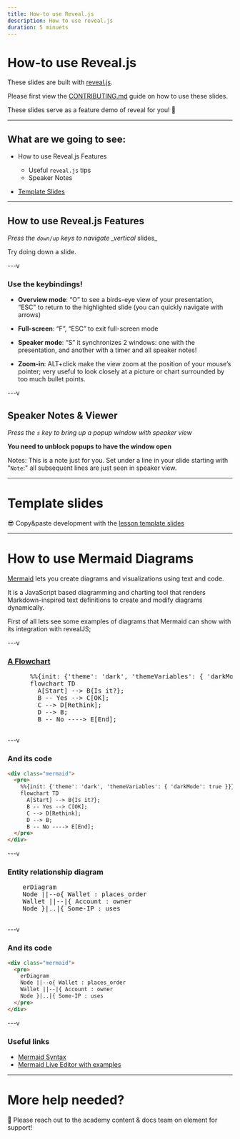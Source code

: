 ```yaml
---
title: How-to use Reveal.js
description: How to use reveal.js
duration: 5 minuets
---
```


# How-to use Reveal.js

These slides are built with [reveal.js](https://revealjs.com/).

Please first view the [CONTRIBUTING.md](../../CONTRIBUTING.md) guide on how to use these slides.

These slides serve as a feature demo of reveal for you! 🎉

---

## What are we going to see:

- How to use Reveal.js Features

  - Useful `reveal.js` tips
  - Speaker Notes

- [Template Slides](#template-slides)

---

## How to use Reveal.js Features

_Press the `down/up` keys to navigate \_vertical_ slides\_

Try doing down a slide.

<!-- .element: class="fragment" -->

---v

### Use the keybindings!

- **Overview mode**: “O” to see a birds-eye view of your presentation, “ESC” to return to the highlighted slide (you can quickly navigate with arrows)

- **Full-screen**: “F”, “ESC” to exit full-screen mode

- **Speaker mode**: “S” it synchronizes 2 windows: one with the presentation, and another with a timer and all speaker notes!

- **Zoom-in**: ALT+click make the view zoom at the position of your mouse’s pointer; very useful to look closely at a picture or chart surrounded by too much bullet points.

---v

## Speaker Notes & Viewer

_Press the `s` key to bring up a popup window with speaker view_

**You need to unblock popups to have the window open**

Notes:
This is a note just for you. Set under a line in your slide starting with "`Note`:" all
subsequent lines are just seen in speaker view.

---

# Template slides

😎 Copy&paste development with the [lesson template slides](./1-TEMPLATE_lecture_slides.md)

---

# How to use Mermaid Diagrams

[Mermaid](https://mermaid.js.org) lets you create diagrams and visualizations using text and code.

It is a JavaScript based diagramming and charting tool that renders Markdown-inspired text definitions to create and modify diagrams dynamically.

First of all lets see some examples of diagrams that Mermaid can show with its integration with revealJS;

---v

### [A Flowchart](https://mermaid.js.org/syntax/flowchart.html)

  <div class="mermaid">
    <pre>
      %%{init: {'theme': 'dark', 'themeVariables': { 'darkMode': true }}}%%
      flowchart TD
        A[Start] --> B{Is it?};
        B -- Yes --> C[OK];
        C --> D[Rethink];
        D --> B;
        B -- No ----> E[End];
    </pre>
  </div>

---v

### And its code

```html
<div class="mermaid">
  <pre>
    %%{init: {'theme': 'dark', 'themeVariables': { 'darkMode': true }}}%%
    flowchart TD
      A[Start] --> B{Is it?};
      B -- Yes --> C[OK];
      C --> D[Rethink];
      D --> B;
      B -- No ----> E[End];
  </pre>
</div>
```

---v

### Entity relationship diagram

<div class="mermaid">
  <pre>
    erDiagram
    Node ||--o{ Wallet : places_order
    Wallet ||--|{ Account : owner
    Node }|..|{ Some-IP : uses
  </pre>
</div>

---v

### And its code

```html
<div class="mermaid">
  <pre>
    erDiagram
    Node ||--o{ Wallet : places_order
    Wallet ||--|{ Account : owner
    Node }|..|{ Some-IP : uses
  </pre>
</div>
```

---v

### Useful links

- [Mermaid Syntax](https://mermaid.js.org/syntax/flowchart.html)
- [Mermaid Live Editor with examples](https://mermaid.live/)

---

# More help needed?

👋 Please reach out to the academy content & docs team on element for support!

